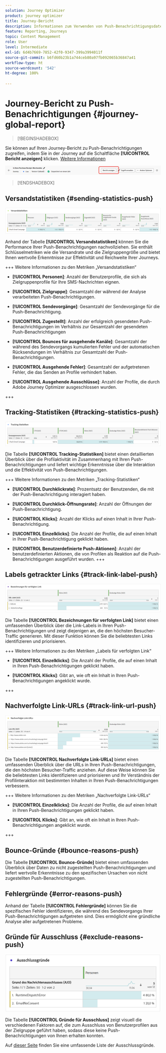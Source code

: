 ```yaml
---
solution: Journey Optimizer
product: journey optimizer
title: Journey-Bericht
description: Informationen zum Verwenden von Push-Benachrichtigungsdaten aus dem Journey-Bericht
feature: Reporting, Journeys
topic: Content Management
role: User
level: Intermediate
exl-id: 6d4b7669-7852-42f0-9347-399a3994011f
source-git-commit: b6fd60b23b1a744ceb80a97fb092065b36847a41
workflow-type: ht
source-wordcount: '542'
ht-degree: 100%

---
```


# Journey-Bericht zu Push-Benachrichtigungen {#journey-global-report}

>[!BEGINSHADEBOX]

Sie können auf Ihren Journey-Bericht zu Push-Benachrichtigungen zugreifen, indem Sie in der Journey auf die Schaltfläche **[!UICONTROL Bericht anzeigen]** klicken. [Weitere Informationen](report-gs-cja.md)

![](assets/report-access-jo.png)

>[!ENDSHADEBOX]

## Versandstatistiken {#sending-statistics-push}

![](assets/cja-campaign-push-sending-stat.png)

Anhand der Tabelle **[!UICONTROL Versandstatistiken]** können Sie die Performance Ihrer Push-Benachrichtigungen nachvollziehen. Sie enthält Schlüsselmetriken wie die Versandrate und die Zielgruppengröße und bietet Ihnen wertvolle Erkenntnisse zur Effektivität und Reichweite Ihrer Journeys.

+++ Weitere Informationen zu den Metriken „Versandstatistiken“

* **[!UICONTROL Personen]**: Anzahl der Benutzerprofile, die sich als Zielgruppenprofile für Ihre SMS-Nachrichten eignen.

* **[!UICONTROL Zielgruppe]**: Gesamtzahl der während der Analyse verarbeiteten Push-Benachrichtigungen.

* **[!UICONTROL Sendevorgänge]**: Gesamtzahl der Sendevorgänge für die Push-Benachrichtigung.

* **[!UICONTROL Zugestellt]**: Anzahl der erfolgreich gesendeten Push-Benachrichtigungen im Verhältnis zur Gesamtzahl der gesendeten Push-Benachrichtigungen

* **[!UICONTROL Bounces für ausgehende Kanäle]**: Gesamtzahl der während des Sendevorgangs kumulierten Fehler und der automatischen Rücksendungen im Verhältnis zur Gesamtzahl der Push-Benachrichtigungen.

* **[!UICONTROL Ausgehende Fehler]**: Gesamtzahl der aufgetretenen Fehler, die das Senden an Profile verhindert haben.

* **[!UICONTROL Ausgehende Ausschlüsse]**: Anzahl der Profile, die durch Adobe Journey Optimizer ausgeschlossen wurden.

+++

## Tracking-Statistiken {#tracking-statistics-push}

![](assets/cja-campaign-push-track-stat.png)

Die Tabelle **[!UICONTROL Tracking-Statistiken]** bietet einen detaillierten Überblick über die Profilaktivität im Zusammenhang mit Ihren Push-Benachrichtigungen und liefert wichtige Erkenntnisse über die Interaktion und die Effektivität von Push-Benachrichtigungen.

+++ Weitere Informationen zu den Metriken „Tracking-Statistiken“

* **[!UICONTROL Durchklickrate]**: Prozentsatz der Benutzenden, die mit der Push-Benachrichtigung interagiert haben.

* **[!UICONTROL Durchklick-Öffnungsrate]**: Anzahl der Öffnungen der Push-Benachrichtigung.

* **[!UICONTROL Klicks]**: Anzahl der Klicks auf einen Inhalt in Ihrer Push-Benachrichtigung.

* **[!UICONTROL Einzelklicks]**: Die Anzahl der Profile, die auf einen Inhalt in Ihrer Push-Benachrichtigung geklickt haben.

* **[!UICONTROL Benutzerdefinierte Push-Aktionen]**: Anzahl der benutzerdefinierten Aktionen, die von Profilen als Reaktion auf die Push-Benachrichtigungen ausgeführt wurden.
+++

## Labels getrackter Links {#track-link-label-push}

![](assets/cja-campaign-push-link-labels.png)

Die Tabelle **[!UICONTROL Bezeichnungen für verfolgten Link]** bietet einen umfassenden Überblick über die Link-Labels in Ihren Push-Benachrichtigungen und zeigt diejenigen an, die den höchsten Besucher-Traffic generieren. Mit dieser Funktion können Sie die beliebtesten Links identifizieren und priorisieren.

+++ Weitere Informationen zu den Metriken „Labels für verfolgten Link“

* **[!UICONTROL Einzelklicks]**: Die Anzahl der Profile, die auf einen Inhalt in Ihren Push-Benachrichtigungen geklickt haben.

* **[!UICONTROL Klicks]**: Gibt an, wie oft ein Inhalt in Ihren Push-Benachrichtigungen angeklickt wurde.

+++

## Nachverfolgte Link-URLs {#track-link-url-push}

![](assets/cja-campaign-push-link-urls.png)

Die Tabelle **[!UICONTROL Nachverfolgte Link-URLs]** bietet einen umfassenden Überblick über die URLs in Ihren Push-Benachrichtigungen, die den höchsten Besucher-Traffic anziehen. Auf diese Weise können Sie die beliebtesten Links identifizieren und priorisieren und Ihr Verständnis der Profilinteraktion mit bestimmten Inhalten in Ihren Push-Benachrichtigungen verbessern.

+++ Weitere Informationen zu den Metriken „Nachverfolgte Link-URLs“

* **[!UICONTROL Einzelklicks]**: Die Anzahl der Profile, die auf einen Inhalt in Ihren Push-Benachrichtigungen geklickt haben.

* **[!UICONTROL Klicks]**: Gibt an, wie oft ein Inhalt in Ihren Push-Benachrichtigungen angeklickt wurde.

+++

## Bounce-Gründe {#bounce-reasons-push}

Die Tabelle **[!UICONTROL Bounce-Gründe]** bietet einen umfassenden Überblick über Daten zu nicht zugestellten Push-Benachrichtigungen und liefert wertvolle Erkenntnisse zu den spezifischen Ursachen von nicht zugestellten Push-Benachrichtigungen.

## Fehlergründe {#error-reasons-push}

Anhand der Tabelle **[!UICONTROL Fehlergründe]** können Sie die spezifischen Fehler identifizieren, die während des Sendevorgangs Ihrer Push-Benachrichtigungen aufgetreten sind. Dies ermöglicht eine gründliche Analyse aller aufgetretenen Probleme.

## Gründe für Ausschluss {#exclude-reasons-push}

![](assets/cja-campaign-push-excluded.png)

Die Tabelle **[!UICONTROL Gründe für Ausschluss]** zeigt visuell die verschiedenen Faktoren auf, die zum Ausschluss von Benutzerprofilen aus der Zielgruppe geführt haben, sodass diese keine Push-Benachrichtigungen von Ihnen erhalten konnten.

Auf [dieser Seite](exclusion-list.md) finden Sie eine umfassende Liste der Ausschlussgründe.
